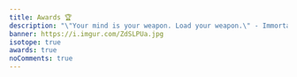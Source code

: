 ```yaml
---
title: Awards 🏆️
description: "\"Your mind is your weapon. Load your weapon.\" - Immortal Technique"
banner: https://i.imgur.com/ZdSLPUa.jpg
isotope: true
awards: true
noComments: true
---
```

